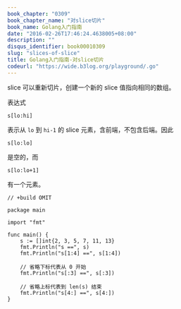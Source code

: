 ```yaml
---
book_chapter: "0309"
book_chapter_name: "对slice切片"
book_name: Golang入门指南
date: "2016-02-26T17:46:24.4638005+08:00"
description: ""
disqus_identifier: book00010309
slug: "slices-of-slice"
title: Golang入门指南-对slice切片
codeurl: "https://wide.b3log.org/playground/.go"
---
```





slice 可以重新切片，创建一个新的 slice 值指向相同的数组。

表达式

	s[lo:hi]

表示从 `lo` 到 `hi-1` 的 slice 元素，含前端，不包含后端。因此

	s[lo:lo]

是空的，而

	s[lo:lo+1]

有一个元素。

```
// +build OMIT

package main

import "fmt"

func main() {
	s := []int{2, 3, 5, 7, 11, 13}
	fmt.Println("s ==", s)
	fmt.Println("s[1:4] ==", s[1:4])

	// 省略下标代表从 0 开始
	fmt.Println("s[:3] ==", s[:3])

	// 省略上标代表到 len(s) 结束
	fmt.Println("s[4:] ==", s[4:])
}

```

